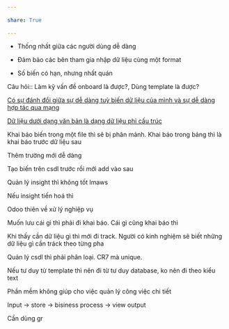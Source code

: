 ---  
share: True  
---  
- Thống nhất giữa các người dùng dễ dàng  
- Đảm bảo các bên tham gia nhập dữ liệu cùng một format  
- Số biến có hạn, nhưng nhất quán  
  
Câu hỏi:: Làm kỹ vấn đề onboard là được?, Dùng template là được?  
[Có sự đánh đổi giữa sự dễ dàng tuỳ biến dữ liệu của mình và sự dễ dàng hợp tác qua mạng](../H%E1%BB%A3p%20t%C3%A1c%20l%C3%A0m%20vi%E1%BB%87c/C%C3%B3%20s%E1%BB%B1%20%C4%91%C3%A1nh%20%C4%91%E1%BB%95i%20gi%E1%BB%AFa%20s%E1%BB%B1%20d%E1%BB%85%20d%C3%A0ng%20tu%E1%BB%B3%20bi%E1%BA%BFn%20d%E1%BB%AF%20li%E1%BB%87u%20c%E1%BB%A7a%20m%C3%ACnh%20v%C3%A0%20s%E1%BB%B1%20d%E1%BB%85%20d%C3%A0ng%20h%E1%BB%A3p%20t%C3%A1c%20qua%20m%E1%BA%A1ng.md)  
  
[Dữ liệu dưới dạng văn bản là dạng dữ liệu phi cấu trúc](./D%E1%BB%AF%20li%E1%BB%87u%20d%C6%B0%E1%BB%9Bi%20d%E1%BA%A1ng%20v%C4%83n%20b%E1%BA%A3n%20l%C3%A0%20d%E1%BA%A1ng%20d%E1%BB%AF%20li%E1%BB%87u%20phi%20c%E1%BA%A5u%20tr%C3%BAc.md)  
Khai báo biến trong một file thì sẽ bị phân mảnh. Khai báo trong bảng thì là khai báo trước dữ liệu sau  
  
Thêm trường mới dễ dàng  
Tạo biến trên csdl trước rồi mới add vào sau  
  
  
Quản lý insight thì không tốt lmaws  
  
Nếu insight tiến hoá thì   
  
Odoo thiên về xử lý nghiệp vụ   
  
  
Muốn lưu cái gì thì phải đi khai báo. Cái gì cũng khai báo thì   
  
Khi thấy cần dữ liệu gì thì mới đi track. Người có kinh nghiệm sẽ biết những dữ liệu gì cần tráck theo từng pha  
  
  
Quản lý csdl thì phải phân loại. CR7 mà unique.   
  
Nếu tư duy từ template thì nên đi từ tư duy database, ko nên đi theo kiểu text  
  
Phần mềm không giúp cho việc quản lý công việc chi tiết  
  
Input → store → bisiness process → view output   
  
Cần dùng gr  
